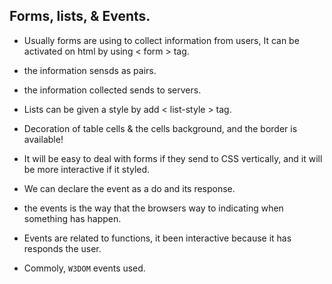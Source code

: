## Forms, lists, & Events.

- Usually forms are using to collect information from users, It can be activated on html by using < form > tag.

- the information sensds as pairs.
- the information collected sends to servers.
- Lists can be given a style by add < list-style > tag.
- Decoration of table cells & the cells background, and the border is available!
- It will be easy to deal with forms if they send to CSS vertically, and it will be more interactive if it styled.
- We can declare the event as a do and its response.
- the events is the way that the browsers way to indicating when something has happen.
- Events are related to functions, it been interactive because it has responds the user.
- Commoly, `W3DOM` events used. 


